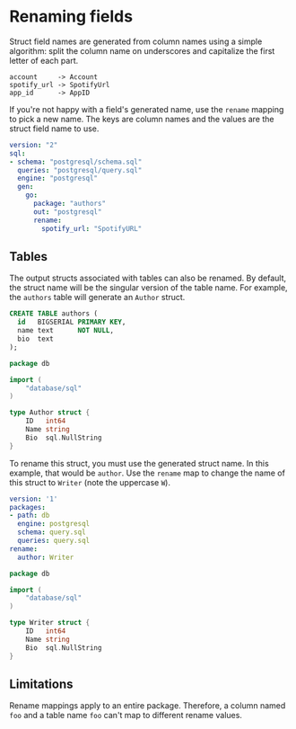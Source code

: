 # Renaming fields

Struct field names are generated from column names using a simple algorithm:
split the column name on underscores and capitalize the first letter of each
part.

```
account     -> Account
spotify_url -> SpotifyUrl
app_id      -> AppID
```

If you're not happy with a field's generated name, use the `rename` mapping
to pick a new name. The keys are column names and the values are the struct
field name to use.

```yaml
version: "2"
sql:
- schema: "postgresql/schema.sql"
  queries: "postgresql/query.sql"
  engine: "postgresql"
  gen:
    go: 
      package: "authors"
      out: "postgresql"
      rename:
        spotify_url: "SpotifyURL"
```

## Tables

The output structs associated with tables can also be renamed. By default, the struct name will be the singular version of the table name. For example, the `authors` table will generate an `Author` struct.

```sql
CREATE TABLE authors (
  id   BIGSERIAL PRIMARY KEY,
  name text      NOT NULL,
  bio  text
);
```

```go
package db

import (
	"database/sql"
)

type Author struct {
	ID   int64
	Name string
	Bio  sql.NullString
}
```

To rename this struct, you must use the generated struct name. In this example, that would be `author`. Use the `rename` map to change the name of this struct to `Writer` (note the uppercase `W`).

```yaml
version: '1'
packages:
- path: db
  engine: postgresql
  schema: query.sql
  queries: query.sql
rename:
  author: Writer
```

```go
package db

import (
	"database/sql"
)

type Writer struct {
	ID   int64
	Name string
	Bio  sql.NullString
}
```

## Limitations

Rename mappings apply to an entire package. Therefore, a column named `foo` and
a table name `foo` can't map to different rename values.